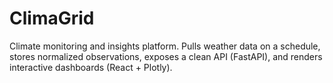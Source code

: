 # ClimaGrid
Climate monitoring and insights platform. Pulls weather data on a schedule, stores normalized observations, exposes a clean API (FastAPI), and renders interactive dashboards (React + Plotly). 
